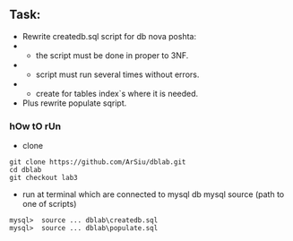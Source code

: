 ## Task:
- Rewrite createdb.sql script for db nova poshta:
- - the script must be done in proper to 3NF.
- - script must run several times without errors.
- - create for tables index`s where it is needed.
- Plus rewrite populate sqript.

### hOw tO rUn
- clone
```
git clone https://github.com/ArSiu/dblab.git
cd dblab
git checkout lab3
```
- run at terminal which are connected to mysql db mysql source (path to one of scripts)
```
mysql>  source ... dblab\createdb.sql
mysql>  source ... dblab\populate.sql
```
